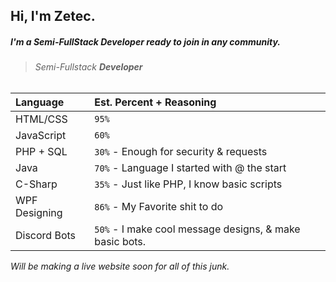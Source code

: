 ## Hi, I'm Zetec.

##### I'm a Semi-FullStack Developer ready to join in any community.
> ###### *Semi-Fullstack __Developer__*



| Language           | Est. Percent + Reasoning
|:-------------------|:--------------|
| HTML/CSS           | `95%`         |
| JavaScript         | `60%`         |
| PHP + SQL          | `30%` - Enough for security & requests |
| Java               | `70%` - Language I started with @ the start |
| C-Sharp            | `35%` - Just like PHP, I know basic scripts |
| WPF Designing      | `86%` - My Favorite shit to do |
| Discord Bots       | `50%` - I make cool message designs, & make basic bots. |


*Will be making a live website soon for all of this junk.*

